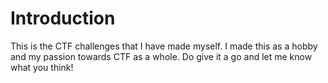 # Introduction
This is the CTF challenges that I have made myself. I made this as a hobby and my passion towards CTF as a whole. Do give it a go and let me know what you think!
